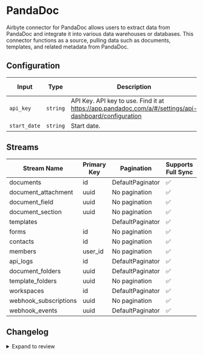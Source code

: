 # PandaDoc
Airbyte connector for PandaDoc allows users to extract data from PandaDoc and integrate it into various data warehouses or databases. This connector functions as a source, pulling data such as documents, templates, and related metadata from PandaDoc.

## Configuration

| Input | Type | Description | Default Value |
|-------|------|-------------|---------------|
| `api_key` | `string` | API Key. API key to use. Find it at https://app.pandadoc.com/a/#/settings/api-dashboard/configuration |  |
| `start_date` | `string` | Start date.  |  |

## Streams
| Stream Name | Primary Key | Pagination | Supports Full Sync | Supports Incremental |
|-------------|-------------|------------|---------------------|----------------------|
| documents | id | DefaultPaginator | ✅ |  ✅  |
| document_attachment | uuid | No pagination | ✅ |  ❌  |
| document_field | uuid | No pagination | ✅ |  ❌  |
| document_section | uuid | No pagination | ✅ |  ❌  |
| templates |  | DefaultPaginator | ✅ |  ❌  |
| forms | id | No pagination | ✅ |  ✅  |
| contacts | id | No pagination | ✅ |  ❌  |
| members | user_id | No pagination | ✅ |  ✅  |
| api_logs | id | DefaultPaginator | ✅ |  ❌  |
| document_folders | uuid | DefaultPaginator | ✅ |  ❌  |
| template_folders | uuid | No pagination | ✅ |  ❌  |
| workspaces | id | DefaultPaginator | ✅ |  ❌  |
| webhook_subscriptions | uuid | No pagination | ✅ |  ❌  |
| webhook_events | uuid | DefaultPaginator | ✅ |  ❌  |

## Changelog

<details>
  <summary>Expand to review</summary>

| Version          | Date              | Pull Request | Subject        |
|------------------|-------------------|--------------|----------------|
| 0.0.30 | 2025-07-05 | [62635](https://github.com/airbytehq/airbyte/pull/62635) | Update dependencies |
| 0.0.29 | 2025-06-28 | [62411](https://github.com/airbytehq/airbyte/pull/62411) | Update dependencies |
| 0.0.28 | 2025-06-21 | [61926](https://github.com/airbytehq/airbyte/pull/61926) | Update dependencies |
| 0.0.27 | 2025-06-14 | [61023](https://github.com/airbytehq/airbyte/pull/61023) | Update dependencies |
| 0.0.26 | 2025-05-24 | [60469](https://github.com/airbytehq/airbyte/pull/60469) | Update dependencies |
| 0.0.25 | 2025-05-10 | [60175](https://github.com/airbytehq/airbyte/pull/60175) | Update dependencies |
| 0.0.24 | 2025-05-03 | [59462](https://github.com/airbytehq/airbyte/pull/59462) | Update dependencies |
| 0.0.23 | 2025-04-27 | [59058](https://github.com/airbytehq/airbyte/pull/59058) | Update dependencies |
| 0.0.22 | 2025-04-19 | [58462](https://github.com/airbytehq/airbyte/pull/58462) | Update dependencies |
| 0.0.21 | 2025-04-12 | [57859](https://github.com/airbytehq/airbyte/pull/57859) | Update dependencies |
| 0.0.20 | 2025-04-05 | [57362](https://github.com/airbytehq/airbyte/pull/57362) | Update dependencies |
| 0.0.19 | 2025-03-29 | [56767](https://github.com/airbytehq/airbyte/pull/56767) | Update dependencies |
| 0.0.18 | 2025-03-22 | [56220](https://github.com/airbytehq/airbyte/pull/56220) | Update dependencies |
| 0.0.17 | 2025-03-08 | [55560](https://github.com/airbytehq/airbyte/pull/55560) | Update dependencies |
| 0.0.16 | 2025-03-01 | [55029](https://github.com/airbytehq/airbyte/pull/55029) | Update dependencies |
| 0.0.15 | 2025-02-23 | [54579](https://github.com/airbytehq/airbyte/pull/54579) | Update dependencies |
| 0.0.14 | 2025-02-15 | [53955](https://github.com/airbytehq/airbyte/pull/53955) | Update dependencies |
| 0.0.13 | 2025-02-08 | [53471](https://github.com/airbytehq/airbyte/pull/53471) | Update dependencies |
| 0.0.12 | 2025-02-01 | [52975](https://github.com/airbytehq/airbyte/pull/52975) | Update dependencies |
| 0.0.11 | 2025-01-25 | [52482](https://github.com/airbytehq/airbyte/pull/52482) | Update dependencies |
| 0.0.10 | 2025-01-18 | [51890](https://github.com/airbytehq/airbyte/pull/51890) | Update dependencies |
| 0.0.9 | 2025-01-11 | [51373](https://github.com/airbytehq/airbyte/pull/51373) | Update dependencies |
| 0.0.8 | 2024-12-28 | [50681](https://github.com/airbytehq/airbyte/pull/50681) | Update dependencies |
| 0.0.7 | 2024-12-21 | [50268](https://github.com/airbytehq/airbyte/pull/50268) | Update dependencies |
| 0.0.6 | 2024-12-14 | [49702](https://github.com/airbytehq/airbyte/pull/49702) | Update dependencies |
| 0.0.5 | 2024-12-12 | [49354](https://github.com/airbytehq/airbyte/pull/49354) | Update dependencies |
| 0.0.4 | 2024-12-11 | [49064](https://github.com/airbytehq/airbyte/pull/49064) | Starting with this version, the Docker image is now rootless. Please note that this and future versions will not be compatible with Airbyte versions earlier than 0.64 |
| 0.0.3 | 2024-11-04 | [48210](https://github.com/airbytehq/airbyte/pull/48210) | Update dependencies |
| 0.0.2 | 2024-10-29 | [47911](https://github.com/airbytehq/airbyte/pull/47911) | Update dependencies |
| 0.0.1 | 2024-10-21 | | Initial release by [@parthiv11](https://github.com/parthiv11) via Connector Builder |

</details>
